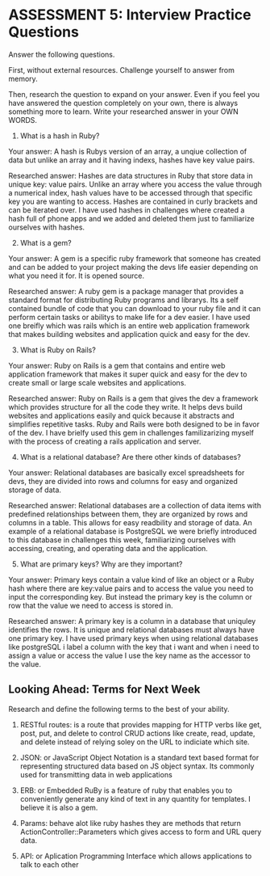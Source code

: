 # ASSESSMENT 5: Interview Practice Questions

Answer the following questions.

First, without external resources. Challenge yourself to answer from memory.

Then, research the question to expand on your answer. Even if you feel you have answered the question completely on your own, there is always something more to learn. Write your researched answer in your OWN WORDS.

1. What is a hash in Ruby?

Your answer: A hash is Rubys version of an array, a unqiue collection of data but unlike an array and it having indexs, hashes have key value pairs.

Researched answer: Hashes are data structures in Ruby that store data in unique key: value pairs. Unlike an array where you access the value through a numerical index, hash values have to be accessed through that specific key you are wanting to access. Hashes are contained in curly brackets and can be iterated over. I have used hashes in challenges where created a hash full of phone apps and we added and deleted them just to familiarize ourselves with hashes.

2. What is a gem?

Your answer: A gem is a specific ruby framework that someone has created and can be added to your project making the devs life easier depending on what you need it for. It is opened source.

Researched answer: A ruby gem is a package manager that provides a standard format for distributing Ruby programs and librarys. Its a self contained bundle of code that you can download to your ruby file and it can perform certain tasks or abilitys to make life for a dev easier. I have used one breifly which was rails which is an entire web application framework that makes building websites and application quick and easy for the dev.

3. What is Ruby on Rails?

Your answer: Ruby on Rails is a gem that contains and entire web application framework that makes it super quick and easy for the dev to create small or large scale websites and applications.

Researched answer: Ruby on Rails is a gem that gives the dev a framework which provides structure for all the code they write. It helps devs build websites and applications easily and quick because it abstracts and simplifies repetitive tasks. Ruby and Rails were both designed to be in favor of the dev. I have brielfy used this gem in challenges familizarizing myself with the process of creating a rails application and server.

4. What is a relational database? Are there other kinds of databases?

Your answer: Relational databases are basically excel spreadsheets for devs, they are divided into rows and columns for easy and organized storage of data.

Researched answer: Relational databases are a collection of data items with predefined relationships between them, they are organized by rows and columns in a table. This allows for easy readbility and storage of data. An example of a relational database is PostgreSQL we were briefly introduced to this database in challenges this week, familiarizing ourselves with accessing, creating, and operating data and the application.

5. What are primary keys? Why are they important?

Your answer: Primary keys contain a value kind of like an object or a Ruby hash where there are key:value pairs and to access the value you need to input the corresponding key. But instead the primary key is the column or row that the value we need to access is stored in.

Researched answer: A primary key is a column in a database that uniquley identifies the rows. It is unique and relational databases must always have one primary key. I have used primary keys when using relational databases like postgreSQL i label a column with the key that i want and when i need to assign a value or access the value I use the key name as the accessor to the value.

## Looking Ahead: Terms for Next Week

Research and define the following terms to the best of your ability.

1. RESTful routes: is a route that provides mapping for HTTP verbs like get, post, put, and delete to control CRUD actions like create, read, update, and delete instead of relying soley on the URL to indiciate which site.

2. JSON: or JavaScript Object Notation is a standard text based format for representing structured data based on JS object syntax. Its commonly used for transmitting data in web applications

3. ERB: or Embedded RuBy is a feature of ruby that enables you to conveniently generate any kind of text in any quantity for templates. I believe it is also a gem.

4. Params: behave alot like ruby hashes they are methods that return ActionController::Parameters which gives access to form and URL query data.

5. API: or Aplication Programming Interface which allows applications to talk to each other

